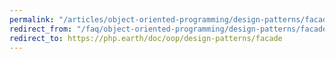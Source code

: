 ```yaml
---
permalink: "/articles/object-oriented-programming/design-patterns/facade/"
redirect_from: "/faq/object-oriented-programming/design-patterns/facade/"
redirect_to: https://php.earth/doc/oop/design-patterns/facade
---
```

